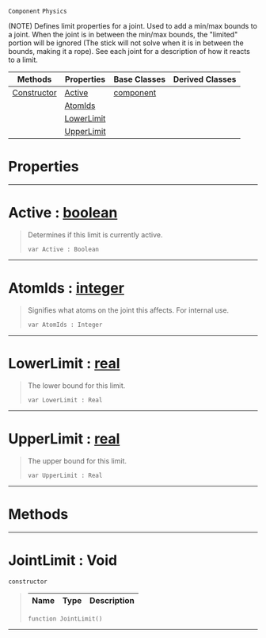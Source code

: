  `Component` `Physics`



(NOTE) Defines limit properties for a joint. Used to add a min/max bounds to a joint. When the joint is in between the min/max bounds, the "limited" portion will be ignored (The stick will not solve when it is in between the bounds, making it a rope). See each joint for a description of how it reacts to a limit.

|Methods|Properties|Base Classes|Derived Classes|
|---|---|---|---|
|[ Constructor](https://github.com/zeroengineteam/ZeroDocs/blob/master/code_reference/class_reference/jointlimit.markdown#jointlimit-void)|[ Active](https://github.com/zeroengineteam/ZeroDocs/blob/master/code_reference/class_reference/jointlimit.markdown#active-zero-engine-docum)|[component](https://github.com/zeroengineteam/ZeroDocs/blob/master/code_reference/class_reference/component.markdown)| |
| |[ AtomIds](https://github.com/zeroengineteam/ZeroDocs/blob/master/code_reference/class_reference/jointlimit.markdown#atomids-zero-engine-docu)| | |
| |[ LowerLimit](https://github.com/zeroengineteam/ZeroDocs/blob/master/code_reference/class_reference/jointlimit.markdown#lowerlimit-zero-engine-d)| | |
| |[ UpperLimit](https://github.com/zeroengineteam/ZeroDocs/blob/master/code_reference/class_reference/jointlimit.markdown#upperlimit-zero-engine-d)| | |


 #  Properties


---  
 #  Active : [boolean](https://github.com/zeroengineteam/ZeroDocs/blob/master/code_reference/zilch_base_types/boolean.markdown)

> Determines if this limit is currently active.
> ``` lang=cpp, name=Zilch
> var Active : Boolean


---  
 #  AtomIds : [integer](https://github.com/zeroengineteam/ZeroDocs/blob/master/code_reference/zilch_base_types/integer.markdown)

> Signifies what atoms on the joint this affects. For internal use.
> ``` lang=cpp, name=Zilch
> var AtomIds : Integer


---  
 #  LowerLimit : [real](https://github.com/zeroengineteam/ZeroDocs/blob/master/code_reference/zilch_base_types/real.markdown)

> The lower bound for this limit.
> ``` lang=cpp, name=Zilch
> var LowerLimit : Real


---  
 #  UpperLimit : [real](https://github.com/zeroengineteam/ZeroDocs/blob/master/code_reference/zilch_base_types/real.markdown)

> The upper bound for this limit.
> ``` lang=cpp, name=Zilch
> var UpperLimit : Real


---  
 #  Methods


---  
 #  JointLimit : Void

 `constructor`

> 
> |Name|Type|Description|
> |---|---|---|
> ``` lang=cpp, name=Zilch
> function JointLimit()
> ``` 


---  
 

 